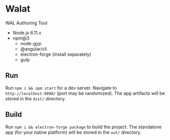 # Walat

WAL Authoring Tool

- Node.js 6.11.x
- npm@3
  - node-gyp
  - @angular/cli
  - electron-forge (install separately)
  - gulp

## Run

Run `npm i && npm start` for a dev server. Navigate to `http://localhost:9090/` (port may be randomized). The app artifacts will be stored in the `dist/` directory.

## Build

Run `npm i && electron-forge package` to build the project. The standalone app (for your native platform) will be stored in the `out/` directory.
